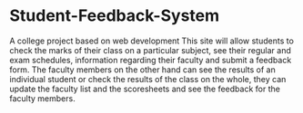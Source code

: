 # Student-Feedback-System
A college project based on web development
This site will allow students to check the marks of their class on a particular subject, see their regular and exam schedules, information regarding their faculty and submit a feedback form. The faculty members on the other hand can see the results of an individual student or check the results of the class on the whole, they can update the faculty list and the scoresheets and see the feedback for the faculty members.
